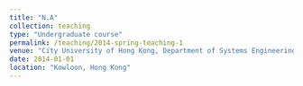 ```yaml
---
title: "N.A"
collection: teaching
type: "Undergraduate course"
permalink: /teaching/2014-spring-teaching-1
venue: "City University of Hong Kong, Department of Systems Engineering"
date: 2014-01-01
location: "Kowloon, Hong Kong"
---
```

